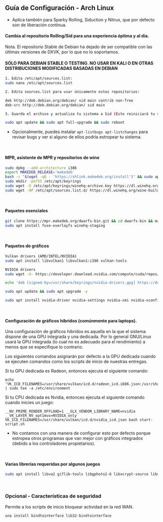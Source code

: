 ## Guía de Configuración - Arch Linux

- Aplica también para Sparky Rolling, Siduction y Nitrux, que por defecto son de liberación continua.

#### Cambia al repositorio Rolling/Sid para una experiencia óptima y al día.
Nota. El repositorio Stable de Debian ha dejado de ser compatible con las últimas versiones de DXVK, por lo que no lo soportamos.
#### SÓLO PARA DEBIAN STABLE O TESTING. NO USAR EN KALI O EN OTRAS DISTRIBUCIONES MODIFICADAS BASADAS EN DEBIAN
```sh
1. Edita /etc/apt/sources.list:
sudo nano /etc/apt/sources.list

2. Edita sources.list para usar únicamente estos repositorios:

deb http://deb.debian.org/debian/ sid main contrib non-free
deb-src http://deb.debian.org/debian/ sid main

3. Guarda el archivo y actualiza tu sistema a Sid (Esto reiniciará tu sistema):

sudo apt update && sudo apt full-upgrade && sudo reboot
```
- Opcionalmente, puedes instalar `apt-listbugs apt-listchanges` para revisar bugs y ver si alguno de ellos podría estropear tu sistema.
<br>

#### MPR, asistente de MPR y repositorios de wine
```sh
sudo dpkg --add-architecture i386
export MAKEDEB_RELEASE='makedeb'
bash -c "$(wget -qO - 'https://shlink.makedeb.org/install')" && sudo apt update && sudo apt install git && git clone https://mpr.hunterwittenborn.com/una-bin.git && cd una-bin && makedeb -si
sudo mkdir -pm755 /etc/apt/keyrings
sudo wget -O /etc/apt/keyrings/winehq-archive.key https://dl.winehq.org/wine-builds/winehq.key
sudo wget -NP /etc/apt/sources.list.d/ https://dl.winehq.org/wine-builds/debian/dists/bullseye/winehq-bullseye.sources
```
<br>

#### Paquetes esenciales
```sh
git clone https://mpr.makedeb.org/dwarfs-bin.git && cd dwarfs-bin && makedeb -si
sudo apt install fuse-overlayfs winehq-staging
```
<br>

#### Paquetes de gráficos
```sh
Vulkan drivers (AMD/INTEL/NVIDIA)
sudo apt install libvulkan1 libvulkan1:i386 vulkan-tools
```
```sh
NVIDIA drivers
sudo wget -O- https://developer.download.nvidia.com/compute/cuda/repos/debian11/x86_64/3bf863cc.pub | gpg --dearmor | sudo tee /usr/share/keyrings/nvidia-drivers.gpg

echo 'deb [signed-by=/usr/share/keyrings/nvidia-drivers.gpg] https://developer.download.nvidia.com/compute/cuda/repos/debian11/x86_64/ /' | sudo tee /etc/apt/sources.list.d/nvidia-drivers.list

sudo apt update && sudo apt upgrade -y

sudo apt install nvidia-driver nvidia-settings nvidia-smi nvidia-xconfig nvidia-opencl-icd nvidia-opencl-common nvidia-detect linux-image-amd64 linux-headers-amd64
```
<br>

#### Configuración de gráficos híbridos (comúnmente para laptops).

Una configuración de gráficos híbridos es aquella en la que el sistema dispone de una GPU integrada y una dedicada. Por lo general GNU/Linux usará la GPU integrada (lo cual no es adecuado para el rendimiento) a menos que se especifique lo contrario.

Los siguientes comandos asignarán por defecto a la GPU dedicada cuando se ejecuten comandos como los scripts de inicio de nuestras entregas.

Si tu GPU dedicada es Radeon, entonces ejecuta el siguiente comando:

```
echo 'VK_ICD_FILENAMES=/usr/share/vulkan/icd.d/radeon_icd.i686.json:/usr/share/vulkan/icd.d/radeon_icd.x86_64.json' | sudo tee -a /etc/environment
```

Si tu CPU dedicada es Nvidia, entonces ejecuta el siguiente comando cuando inicies un juego:

```
__NV_PRIME_RENDER_OFFLOAD=1 __GLX_VENDOR_LIBRARY_NAME=nvidia  __VK_LAYER_NV_optimus=NVIDIA_only VK_ICD_FILENAMES=/usr/share/vulkan/icd.d/nvidia_icd.json bash start-script.sh
```

- No contamos con una manera de configurar esto por defecto porque estropea otros programas que van mejor con gráficos integrados (debido a los controladores propietarios).
<br>

#### Varias librerías requeridas por algunos juegos
```sh
sudo apt install libva2 giflib-tools libgphoto2-6 libxcrypt-source libva2:i386 alsa-utils:i386 libopenal1:i386 libpulse0:i386 gstreamer1.0-plugins-bad gstreamer1.0-plugins-base gstreamer1.0-plugins-good gstreamer1.0-plugins-ugly gstreamer1.0-vaapi gstreamer1.0-libav gstreamer1.0-plugins-good:i386 gstreamer1.0-plugins-base:i386
```
<br>

### Opcional - Características de seguridad

Permite a los scripts de inicio bloquear actividad en la red WAN.

```
una install bindtointerface lib32-bindtointerface
```
